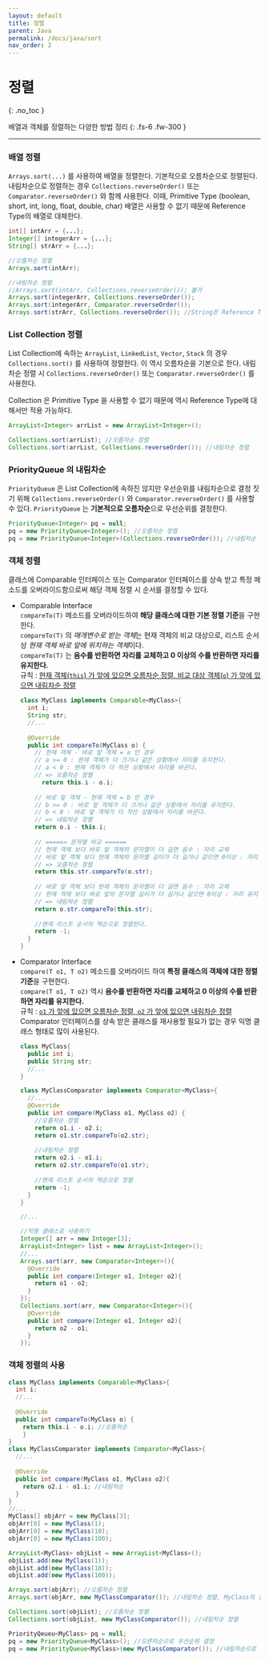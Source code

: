 ```yaml
---
layout: default
title: 정렬
parent: Java
permalink: /docs/java/sort
nav_order: 2
---
```


# 정렬
{: .no_toc }

배열과 객체를 정렬하는 다양한 방법 정리
{: .fs-6 .fw-300 }

---

### 배열 정렬

`Arrays.sort(...)` 를 사용하여 배열을 정렬한다. 기본적으로 오름차순으로 정렬된다.  
내림차순으로 정렬하는 경우  `Collections.reverseOrder()` 또는 `Comparator.reverseOrder()` 와 함께 사용한다. 이때, Primitive Type (boolean, short, int, long, float, double, char) 배열은 사용할 수 없기 때문에 Reference Type의 배열로 대체한다.

```java
int[] intArr = {...};
Integer[] integerArr = {...};
String[] strArr = {...};

//오름차순 정렬
Arrays.sort(intArr);

//내림차순 정렬
//Arrays.sort(intArr, Collections.reverseOrder()); 불가
Arrays.sort(integerArr, Collections.reverseOrder()); 
Arrays.sort(integerArr, Comparator.reverseOrder());
Arrays.sort(strArr, Collections.reverseOrder()); //String은 Reference Type
```



### List Collection 정렬

List Collection에 속하는 `ArrayList`, `LinkedList`, `Vector`, `Stack` 의 경우 `Collections.sort()` 를 사용하여 정렬한다. 이 역시 오름차순을 기본으로 한다. 내림차순 정렬 시 `Collections.reverseOrder()` 또는 `Comparator.reverseOrder()` 를 사용한다.  

Collection 은 Primitive Type 을 사용할 수 없기 때문에 역시 Reference Type에 대해서만 적용 가능하다.

```java
ArrayList<Integer> arrList = new ArrayList<Integer>();

Collections.sort(arrList); //오름차순 정렬
Collections.sort(arrList, Collections.reverseOrder()); //내림차순 정렬
```



### PriorityQueue 의 내림차순

`PriorityQueue` 은 List Collection에 속하진 않지만 우선순위를 내림차순으로 결정 짓기 위해 `Collections.reverseOrder()` 와 `Comparator.reverseOrder()` 를 사용할 수 있다. `PriorityQueue` 는 **기본적으로 오름차순**으로 우선순위를 결정한다.

```java
PriorityQueue<Integer> pq = null;
pq = new PriorityQueue<Integer>(); //오름차순 정렬
pq = new PriorityQueue<Integer>(Collections.reverseOrder()); //내림차순 정렬
```



### 객체 정렬

클래스에 Comparable 인터페이스 또는 Comparator 인터페이스를 상속 받고 특정 메소드를 오버라이드함으로써 해당 객체 정렬 시 순서를 결정할 수 있다.

- Comparable Interface  
  `compareTo(T)` 메소드를 오버라이드하여 **해당 클래스에 대한 기본 정렬 기준**을 구현한다.  
  `compareTo(T)` 의 *매개변수로 받는 객체*는 현재 객체의 비교 대상으로, 리스트 순서상 *현재 객체 바로 앞에 위치하는 객체*이다.  
  `compareTo(T)` 는 **음수를 반환하면 자리를 교체하고 0 이상의 수를 반환하면 자리를 유지한다.**  
  규칙 : <u>현재 객체(`this`) 가 앞에 있으면 오름차순 정렬, 비교 대상 객체(`o`) 가 앞에 있으면 내림차순 정렬</u>   

  ```java
  class MyClass implements Comparable<MyClass>{
    int i;
    String str;
    //...
    
    @Override
    public int compareTo(MyClass o) {
      // 현재 객체 - 바로 앞 객체 = a 인 경우
      // a >= 0 : 현재 객체가 더 크거나 같은 상황에서 자리를 유지한다.
      // a < 0 : 현재 객체가 더 작은 상황에서 자리를 바꾼다.
      // => 오름차순 정렬
  		return this.i - o.i;
      
      // 바로 앞 객체 - 현재 객체 = b 인 경우
      // b >= 0 : 바로 앞 객체가 더 크거나 같은 상황에서 자리를 유지한다.
      // b < 0 : 바로 앞 객체가 더 작은 상황에서 자리를 바꾼다.
      // => 내림차순 정렬
      return o.i - this.i;
      
      // ====== 문자열 비교 ======
      // 현재 객체 보다 바로 앞 객체의 문자열이 더 길면 음수 : 자리 교체
      // 바로 앞 객체 보다 현재 객체의 문자열 길이가 더 길거나 같으면 0이상 : 자리 유지
      // => 오름차순 정렬
      return this.str.compareTo(o.str);
      
      // 바로 앞 객체 보다 현재 객체의 문자열이 더 길면 음수 : 자리 교체
      // 현재 객체 보다 바로 앞의 문자열 길이가 더 길거나 같으면 0이상 : 자리 유지
      // => 내림차순 정렬
      return o.str.compareTo(this.str);
      
      //현재 리스트 순서의 역순으로 정렬한다.
      return -1;
  	}
  }
  ```

  

- Comparator Interface  
  `compare(T o1, T o2)` 메소드를 오버라이드 하여 **특정 클래스의 객체에 대한 정렬 기준**을 구현한다.  
  `compare(T o1, T o2)` 역시 **음수를 반환하면 자리를 교체하고 0 이상의 수를 반환하면 자리를 유지한다.**  
  규칙 : <u>`o1` 가 앞에 있으면 오름차순 정렬, `o2` 가 앞에 있으면 내림차순 정렬</u>  
  Comparator 인터페이스를 상속 받은 클래스를 재사용할 필요가 없는 경우 익명 클래스 형태로 많이 사용된다.
  
  ```java
  class MyClass{
    public int i;
    public String str;
   	//...
  }
  
  class MyClassComparator implements Comparator<MyClass>{
    //...
    @Override
    public int compare(MyClass o1, MyClass o2) {
      //오름차순 정렬
      return o1.i - o2.i;
      return o1.str.compareTo(o2.str);
      
      //내림차순 정렬
      return o2.i - o1.i;
      return o2.str.compareTo(o1.str);
      
      //현재 리스트 순서의 역순으로 정렬
      return -1;
    }    	
  }
  
  //...
  
  //익명 클래스로 사용하기
  Integer[] arr = new Integer[3];
  ArrayList<Integer> list = new ArrayList<Integer>();
  //...
  Arrays.sort(arr, new Comparator<Integer>(){
    @Override
    public int compare(Integer o1, Integer o2){
      return o1 - o2;
    }
  });
  Collections.sort(arr, new Comparator<Integer>(){
    @Override
    public int compare(Integer o1, Integer o2){
      return o2 - o1;
    }
  });
  ```
  
  

### 객체 정렬의 사용

```java
class MyClass implements Comparable<MyClass>{
  int i;
  //...
  
  @Override
  public int compareTo(MyClass o) {
    return this.i - o.i; //오름차순
	}
}
class MyClassComparator implements Comparator<MyClass>{
  //...
  
  @Override
  public int compare(MyClass o1, MyClass o2){
    return o2.i - o1.i; //내림차순
  }
}
//...
MyClass[] objArr = new MyClass[3];
objArr[0] = new MyClass(1);
objArr[0] = new MyClass(10);
objArr[0] = new MyClass(100);

ArrayList<MyClass> objList = new ArrayList<MyClass>();
objList.add(new MyClass(1));
objList.add(new MyClass(10));
objList.add(new MyClass(100));

Arrays.sort(objArr); //오름차순 정렬
Arrays.sort(objArr, new MyClassComparator()); //내림차순 정렬, MyClass의 경우 멤버 변수는 모두 Primitive Type 이지만, 클래스 자체는 Reference Type 이기 때문에 가능하다.

Collections.sort(objList); //오름차순 정렬
Collections.sort(objList, new MyClassComparator()); //내림차순 정렬

PriorityQeueu<MyClass> pq = null;
pq = new PriorityQueue<MyClass>(); //오른차순으로 우선순위 결정
pq = new PriorityQueue<MyClass>(new MyClassComparator()); //내림차순으로 우선순위 결정
```


